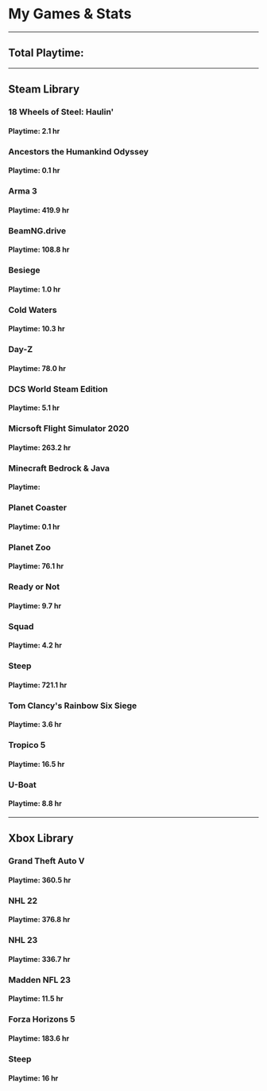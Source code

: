# My Games & Stats
---
## Total Playtime: 
---
## Steam Library

### 18 Wheels of Steel: Haulin'
#### Playtime: 2.1 hr

### Ancestors the Humankind Odyssey
#### Playtime: 0.1 hr

### Arma 3
#### Playtime: 419.9 hr

### BeamNG.drive
#### Playtime: 108.8 hr

### Besiege
#### Playtime: 1.0 hr

### Cold Waters
#### Playtime: 10.3 hr

### Day-Z
#### Playtime: 78.0 hr

### DCS World Steam Edition
#### Playtime: 5.1 hr

### Micrsoft Flight Simulator 2020
#### Playtime: 263.2 hr

### Minecraft Bedrock & Java
#### Playtime: 

### Planet Coaster
#### Playtime: 0.1 hr

### Planet Zoo
#### Playtime: 76.1 hr

### Ready or Not
#### Playtime: 9.7 hr

### Squad
#### Playtime: 4.2 hr

### Steep
#### Playtime: 721.1 hr

### Tom Clancy's Rainbow Six Siege
#### Playtime: 3.6 hr

### Tropico 5
#### Playtime: 16.5 hr

### U-Boat
#### Playtime: 8.8 hr
---

## Xbox Library
### Grand Theft Auto V
#### Playtime: 360.5 hr

### NHL 22
#### Playtime: 376.8 hr

### NHL 23
#### Playtime: 336.7 hr

### Madden NFL 23
#### Playtime: 11.5 hr

### Forza Horizons 5
#### Playtime: 183.6 hr

### Steep
#### Playtime: 16 hr

